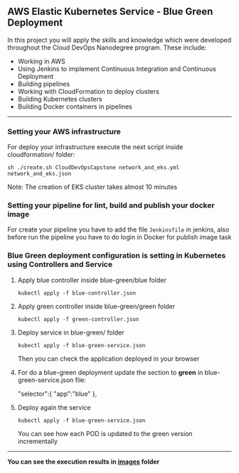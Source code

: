 ## AWS Elastic Kubernetes Service - Blue Green Deployment

In this project you will apply the skills and knowledge which were developed throughout the Cloud DevOps Nanodegree program. These include:

* Working in AWS
* Using Jenkins to implement Continuous Integration and Continuous Deployment
* Building pipelines
* Working with CloudFormation to deploy clusters
* Building Kubernetes clusters
* Building Docker containers in pipelines

---
### Setting your AWS infrastructure

For deploy your infrastructure execute the next script inside cloudformation/ folder:

    sh ./create.sh CloudDevOpsCapstone network_and_eks.yml network_and_eks.json
    
Note: The creation of EKS cluster takes almost 10 minutes

### Setting your pipeline for lint, build and publish your docker image

For create your pipeline you have to add the file `Jenkinsfile` in jenkins, also before run the pipeline you have to do login in Docker for publish image task

### Blue Green deployment configuration is setting in Kubernetes using Controllers and Service

1) Apply blue controller inside blue-green/blue folder
    
    `kubectl apply -f blue-controller.json`
    
2) Apply green controller inside blue-green/green folder
    
    `kubectl apply -f green-controller.json`
    
3) Deploy service in blue-green/ folder

    `kubectl apply -f blue-green-service.json`
    
   Then you can check the application deployed in your browser
    
4) For do a blue-green deployment update the section to **green** in blue-green-service.json file:


    "selector":{
          "app":"blue" 
        },

5) Deploy again the service

    `kubectl apply -f blue-green-service.json`
    
    You can see how each POD is updated to the green version incrementally

---
**You can see the execution results in [images](https://github.com/herrera-luis/eks-blue-green-deployment/tree/master/images) folder**
